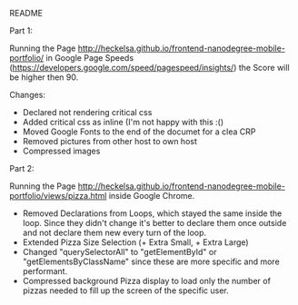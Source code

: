 README

Part 1:

Running the Page http://heckelsa.github.io/frontend-nanodegree-mobile-portfolio/ in Google Page Speeds (https://developers.google.com/speed/pagespeed/insights/) the Score will be higher then 90.

Changes:
* Declared not rendering critical css
* Added critical css as inline (I'm not happy with this :()
* Moved Google Fonts to the end of the documet for a clea CRP
* Removed pictures from other host to own host
* Compressed images

Part 2:

Running the Page http://heckelsa.github.io/frontend-nanodegree-mobile-portfolio/views/pizza.html inside Google Chrome.

* Removed Declarations from Loops, which stayed the same inside the loop. Since they didn't change it's better to declare them once outside and not declare them new every turn of the loop.
* Extended Pizza Size Selection (+ Extra Small, + Extra Large)
* Changed "querySelectorAll" to "getElementById" or "getElementsByClassName" since these are more specific and more performant.
* Compressed background Pizza display to load only the number of pizzas needed to fill up the screen of the specific user. 



